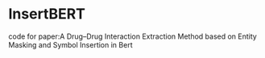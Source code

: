 # InsertBERT

code for paper:A Drug–Drug Interaction Extraction Method based on Entity Masking and Symbol Insertion in Bert
